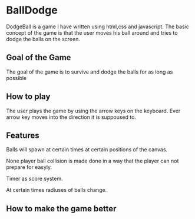 # BallDodge
DodgeBall is a game I have written using html,css and javascript.
The basic concept of the game is that the user moves his ball around and
tries to dodge the balls on the screen.

## Goal of the Game
The goal of the game is to survive and dodge the balls for as long as possible

## How to play
The user plays the game by using the arrow keys on the keyboard.
Ever arrow key moves into the direction it is suppoused to.

## Features
Balls will spawn at certain times at certain positions of the canvas.

None player ball collision is made done in a way that the player can not 
prepare for easyly.

Timer as score system.

At certain times radiuses of balls change.


## How to make the game better


